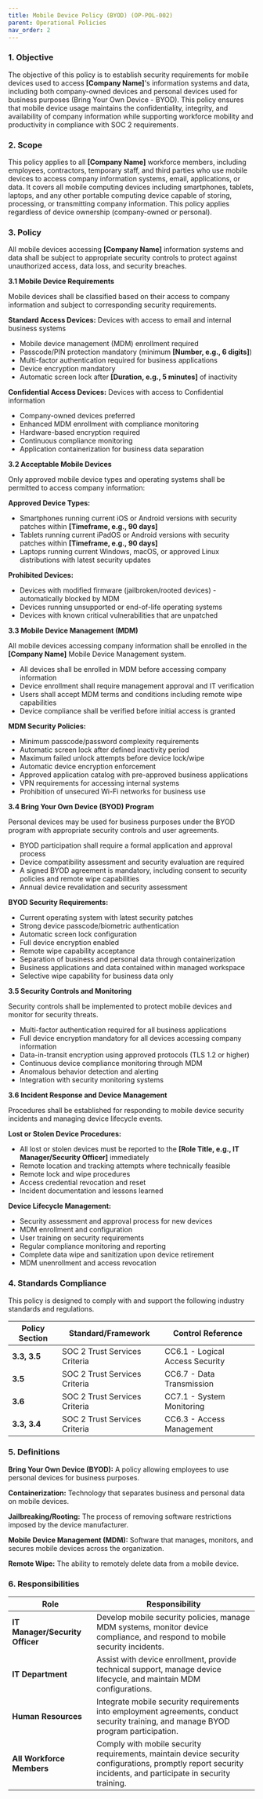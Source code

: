 ```yaml
---
title: Mobile Device Policy (BYOD) (OP-POL-002)
parent: Operational Policies
nav_order: 2
---
```

### 1. Objective

The objective of this policy is to establish security requirements for mobile devices used to access **[Company Name]**'s information systems and data, including both company-owned devices and personal devices used for business purposes (Bring Your Own Device - BYOD). This policy ensures that mobile device usage maintains the confidentiality, integrity, and availability of company information while supporting workforce mobility and productivity in compliance with SOC 2 requirements.

### 2. Scope

This policy applies to all **[Company Name]** workforce members, including employees, contractors, temporary staff, and third parties who use mobile devices to access company information systems, email, applications, or data. It covers all mobile computing devices including smartphones, tablets, laptops, and any other portable computing device capable of storing, processing, or transmitting company information. This policy applies regardless of device ownership (company-owned or personal).

### 3. Policy

All mobile devices accessing **[Company Name]** information systems and data shall be subject to appropriate security controls to protect against unauthorized access, data loss, and security breaches.

**3.1 Mobile Device Requirements**

Mobile devices shall be classified based on their access to company information and subject to corresponding security requirements.

**Standard Access Devices:** Devices with access to email and internal business systems
- Mobile device management (MDM) enrollment required
- Passcode/PIN protection mandatory (minimum **[Number, e.g., 6 digits]**)
- Multi-factor authentication required for business applications
- Device encryption mandatory
- Automatic screen lock after **[Duration, e.g., 5 minutes]** of inactivity

**Confidential Access Devices:** Devices with access to Confidential information
- Company-owned devices preferred
- Enhanced MDM enrollment with compliance monitoring
- Hardware-based encryption required
- Continuous compliance monitoring
- Application containerization for business data separation

**3.2 Acceptable Mobile Devices**

Only approved mobile device types and operating systems shall be permitted to access company information:

**Approved Device Types:**
- Smartphones running current iOS or Android versions with security patches within **[Timeframe, e.g., 90 days]**
- Tablets running current iPadOS or Android versions with security patches within **[Timeframe, e.g., 90 days]**
- Laptops running current Windows, macOS, or approved Linux distributions with latest security updates

**Prohibited Devices:**
- Devices with modified firmware (jailbroken/rooted devices) - automatically blocked by MDM
- Devices running unsupported or end-of-life operating systems
- Devices with known critical vulnerabilities that are unpatched

**3.3 Mobile Device Management (MDM)**

All mobile devices accessing company information shall be enrolled in the **[Company Name]** Mobile Device Management system.

- All devices shall be enrolled in MDM before accessing company information
- Device enrollment shall require management approval and IT verification
- Users shall accept MDM terms and conditions including remote wipe capabilities
- Device compliance shall be verified before initial access is granted

**MDM Security Policies:**
- Minimum passcode/password complexity requirements
- Automatic screen lock after defined inactivity period
- Maximum failed unlock attempts before device lock/wipe
- Automatic device encryption enforcement
- Approved application catalog with pre-approved business applications
- VPN requirements for accessing internal systems
- Prohibition of unsecured Wi-Fi networks for business use

**3.4 Bring Your Own Device (BYOD) Program**

Personal devices may be used for business purposes under the BYOD program with appropriate security controls and user agreements.

- BYOD participation shall require a formal application and approval process
- Device compatibility assessment and security evaluation are required
- A signed BYOD agreement is mandatory, including consent to security policies and remote wipe capabilities
- Annual device revalidation and security assessment

**BYOD Security Requirements:**
- Current operating system with latest security patches
- Strong device passcode/biometric authentication
- Automatic screen lock configuration
- Full device encryption enabled
- Remote wipe capability acceptance
- Separation of business and personal data through containerization
- Business applications and data contained within managed workspace
- Selective wipe capability for business data only

**3.5 Security Controls and Monitoring**

Security controls shall be implemented to protect mobile devices and monitor for security threats.

- Multi-factor authentication required for all business applications
- Full device encryption mandatory for all devices accessing company information
- Data-in-transit encryption using approved protocols (TLS 1.2 or higher)
- Continuous device compliance monitoring through MDM
- Anomalous behavior detection and alerting
- Integration with security monitoring systems

**3.6 Incident Response and Device Management**

Procedures shall be established for responding to mobile device security incidents and managing device lifecycle events.

**Lost or Stolen Device Procedures:**
- All lost or stolen devices must be reported to the **[Role Title, e.g., IT Manager/Security Officer]** immediately
- Remote location and tracking attempts where technically feasible
- Remote lock and wipe procedures
- Access credential revocation and reset
- Incident documentation and lessons learned

**Device Lifecycle Management:**
- Security assessment and approval process for new devices
- MDM enrollment and configuration
- User training on security requirements
- Regular compliance monitoring and reporting
- Complete data wipe and sanitization upon device retirement
- MDM unenrollment and access revocation

### 4. Standards Compliance

This policy is designed to comply with and support the following industry standards and regulations.

|**Policy Section**|**Standard/Framework**|**Control Reference**|
|---|---|---|
|**3.3, 3.5**|SOC 2 Trust Services Criteria|CC6.1 - Logical Access Security|
|**3.5**|SOC 2 Trust Services Criteria|CC6.7 - Data Transmission|
|**3.6**|SOC 2 Trust Services Criteria|CC7.1 - System Monitoring|
|**3.3, 3.4**|SOC 2 Trust Services Criteria|CC6.3 - Access Management|

### 5. Definitions

**Bring Your Own Device (BYOD):** A policy allowing employees to use personal devices for business purposes.

**Containerization:** Technology that separates business and personal data on mobile devices.

**Jailbreaking/Rooting:** The process of removing software restrictions imposed by the device manufacturer.

**Mobile Device Management (MDM):** Software that manages, monitors, and secures mobile devices across the organization.

**Remote Wipe:** The ability to remotely delete data from a mobile device.

### 6. Responsibilities

|**Role**|**Responsibility**|
|---|---|
|**IT Manager/Security Officer**|Develop mobile security policies, manage MDM systems, monitor device compliance, and respond to mobile security incidents.|
|**IT Department**|Assist with device enrollment, provide technical support, manage device lifecycle, and maintain MDM configurations.|
|**Human Resources**|Integrate mobile security requirements into employment agreements, conduct security training, and manage BYOD program participation.|
|**All Workforce Members**|Comply with mobile security requirements, maintain device security configurations, promptly report security incidents, and participate in security training.|
